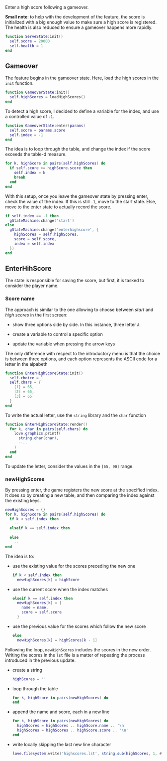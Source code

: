 Enter a high score following a gameover.

**Small note**: to help with the development of the feature, the score is initialized with a big enough value to make sure a high score is registered. The health is also reduced to ensure a gameover happens more rapidly.

```lua
function ServeState:init()
  self.score = 20000
  self.health = 1
end
```

## Gameover

The feature begins in the gameover state. Here, load the high scores in the `init` function.

```lua
function GameoverState:init()
  self.highScores = loadHighScores()
end
```

To detect a high score, I decided to define a variable for the index, and use a controlled value of `-1`.

```lua
function GameoverState:enter(params)
  self.score = params.score
  self.index = -1
end
```

The idea is to loop through the table, and change the index if the score exceeds the table-d measure.

```lua
for k, highScore in pairs(self.highScores) do
  if self.score >= highScore.score then
    self.index = k
    break
  end
end
```

With this setup, once you leave the gameover state by pressing enter, check the value of the index. If this is still `-1`, move to the start state. Else, move to the enter state to actually record the score.

```lua
if self.index == -1 then
  gStateMachine:change('start')
else
  gStateMachine:change('enterhighscore', {
    highScores = self.highScores,
    score = self.score,
    index = self.index
  })
end
```

## EnterHihScore

The state is responsible for saving the score, but first, it is tasked to consider the player name.

### Score name

The approach is similar to the one allowing to choose between _start_ and _high scores_ in the first screen:

- show three options side by side. In this instance, three letter `A`

- create a variable to control a specific option

- update the variable when pressing the arrow keys

The only difference with respect to the introductory menu is that the choice is between three options, and each option represents the ASCII code for a letter in the alpabeth

```lua
function EnterHighScoreState:init()
  self.choice = 1
  self.chars = {
    [1] = 65,
    [2] = 65,
    [3] = 65
  }
end
```

To write the actual letter, use the `string` library and the `char` function

```lua
function EnterHighScoreState:render()
  for k, char in pairs(self.chars) do
    love.graphics.printf(
      string.char(char),
      --..
    )
  end
end
```

To update the letter, consider the values in the `[65, 90]` range.

### newHighScores

By pressing enter, the game registers the new score at the specified index. It does so by creating a new table, and then comparing the index against the existing keys.

```lua
newHighScores = {}
for k, highScore in pairs(self.highScores) do
  if k < self.index then
    --
  elseif k == self.index then
    --
  else
    --
end
```

The idea is to:

- use the existing value for the scores preceding the new one

  ```lua
  if k < self.index then
    newHighScores[k] = highScore
  ```

- use the current score when the index matches

  ```lua
  elseif k == self.index then
    newHighScores[k] = {
      name = name,
      score = self.score
    }
  ```

- use the previous value for the scores which follow the new score

  ```lua
  else
    newHighScores[k] = highScores[k - 1]
  ```

Following the loop, `newHighScores` includes the scores in the new order. Writing the scores in the `lst` file is a matter of repeating the process introduced in the previous update.

- create a string

  ```lua
  highScores = ''
  ```

- loop through the table

  ```lua
  for k, highScore in pairs(newHighScores) do
  end
  ```

- append the name and score, each in a new line

  ```lua
  for k, highScore in pairs(newHighScores) do
    highScores = highScores .. highScore.name .. '\n'
    highScores = highScores .. highScore.score .. '\n'
  end
  ```

- write locally skipping the last new line character

  ```lua
  love.filesystem.write('highscores.lst', string.sub(highScores, 1, #highScores - 1))
  ```
